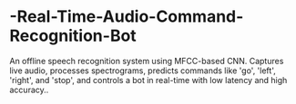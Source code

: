 # -Real-Time-Audio-Command-Recognition-Bot
An offline speech recognition system using MFCC-based CNN. Captures live audio, processes spectrograms, predicts commands like 'go', 'left', 'right', and 'stop', and controls a bot in real-time with low latency and high accuracy..
